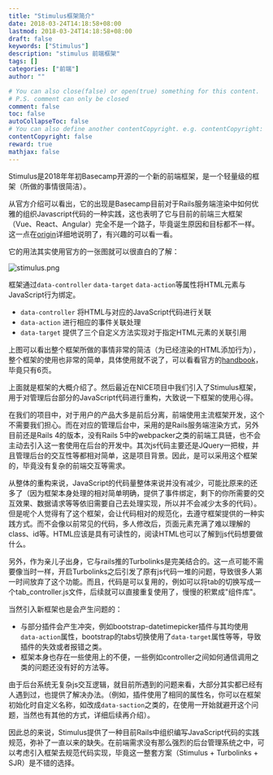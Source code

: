 ```yaml
---
title: "Stimulus框架简介"
date: 2018-03-24T14:18:58+08:00
lastmod: 2018-03-24T14:18:58+08:00
draft: false
keywords: ["Stimulus"]
description: "stimulus 前端框架"
tags: []
categories: ["前端"]
author: ""

# You can also close(false) or open(true) something for this content.
# P.S. comment can only be closed
comment: false
toc: false
autoCollapseToc: false
# You can also define another contentCopyright. e.g. contentCopyright: "This is another copyright."
contentCopyright: false
reward: true
mathjax: false
---
```


Stimulus是2018年年初Basecamp开源的一个新的前端框架，是一个轻量级的框架（所做的事情很简洁）。

从官方介绍可以看出，它的出现是Basecamp目前对于Rails服务端渲染中如何优雅的组织Javascript代码的一种实践，这也表明了它与目前的前端三大框架（Vue、React、Angular）完全不是一个路子，毕竟诞生原因和目标都不一样。这一点在[origin](https://stimulusjs.org/handbook/origin)详细地说明了，有兴趣的可以看一看。

<!--more-->

它的用法其实使用官方的一张图就可以很直白的了解：

![stimulus.png](https://i.loli.net/2018/03/24/5ab5f63f87527.png)

框架通过`data-controller` `data-target` `data-action`等属性将HTML元素与JavaScript行为绑定。

- `data-controller` 将HTML与对应的JavaScript代码进行关联
- `data-action` 进行相应的事件关联处理
- `data-target` 提供了三个自定义方法实现对于指定HTML元素的关联引用

上图可以看出整个框架所做的事情非常的简洁（为已经渲染的HTML添加行为），整个框架的使用也非常的简单，具体使用就不说了，可以看看官方的[handbook](https://stimulusjs.org/handbook/introduction)，毕竟只有6页。

上面就是框架的大概介绍了。然后最近在NICE项目中我们引入了Stimulus框架，用于对管理后台部分的JavaScript代码进行重构，大致说一下框架的使用心得。

在我们的项目中，对于用户的产品大多是前后分离，前端使用主流框架开发，这个不需要我们担心。而在对应的管理后台中，采用的是Rails服务端渲染方式，另外目前还是Rails 4的版本，没有Rails 5中的webpacker之类的前端工具链，也不会主动去引入这一套使用在后台的开发中。其次js代码主要还是JQuery一把梭，并且管理后台的交互性等都相对简单，这是项目背景。因此，是可以采用这个框架的，毕竟没有复杂的前端交互等需求。

从整体的重构来说，JavaScript的代码量整体来说并没有减少，可能比原来的还多了（因为框架本身处理的相对简单明确，提供了事件绑定，剩下的你所需要的交互效果、数据请求等等依旧需要自己去处理实现，所以并不会减少太多的代码）。但是呢个人觉得有了这个框架，会让代码相对的规范化，去遵守框架提供的一种实践方式。而不会像以前常见的代码，多人修改后，页面元素充满了难以理解的class、id等。HTML应该是具有可读性的，阅读HTML也可以了解到js代码想要做什么。

另外，作为亲儿子出身，它与rails推的Turbolinks是完美结合的。这一点可能不需要像当时一样，开启Turbolinks之后引发了原有js代码一堆的问题，导致很多人第一时间放弃了这个功能。而且，代码是可以复用的，例如可以将tab的切换写成一个tab_controller.js文件，后续就可以直接重复使用了，慢慢的积累成"组件库"。

当然引入新框架也是会产生问题的：

- 与部分插件会产生冲突，例如bootstrap-datetimepicker插件与其均使用`data-action`属性，bootstrap的tabs切换使用了`data-target`属性等等，导致插件的失效或者报错之类。
- 框架本身也存在一些使用上的不便，一些例如controller之间如何通信调用之类的问题还没有好的方法等。

由于后台系统无复杂js交互逻辑，就目前所遇到的问题来看，大部分其实都已经有人遇到过，也提供了解决办法。（例如，插件使用了相同的属性名，你可以在框架初始化时自定义名称，如改成`data-saction`之类的，在使用一开始就避开这个问题，当然也有其他的方式，详细后续再介绍）。

因此总的来说，Stimulus提供了一种目前Rails中组织编写JavaScript代码的实践规范，弥补了一直以来的缺失。在前端需求没有那么强烈的后台管理系统之中，可以考虑引入框架去规范代码实现，毕竟这一整套方案（Stimulus + Turbolinks + SJR）是不错的选择。



